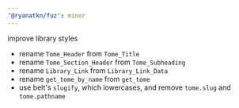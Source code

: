 ```yaml
---
'@ryanatkn/fuz': minor
---
```


improve library styles

- rename `Tome_Header` from `Tome_Title`
- rename `Tome_Section_Header` from `Tome_Subheading`
- rename `Library_Link` from `Library_Link_Data`
- rename `get_tome_by_name` from `get_tome`
- use belt's `slugify`, which lowercases, and remove `tome.slug` and `tome.pathname`
